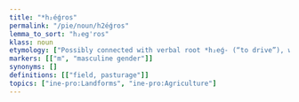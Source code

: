 ```yaml
---
title: "*h₂éǵros"
permalink: "/pie/noun/h2éǵros"
lemma_to_sort: "h₂eg'ros"
klass: noun
etymology: ["Possibly connected with verbal root *h₂eǵ- (“to drive”), whence also Latin agō (“to drive”), Ancient Greek ἄγω (ágō, “to lead”) and Sanskrit  अजति (ájati, “to drive, propel, cast”)."]
markers: [["m", "masculine gender"]]
synonyms: []
definitions: [["field, pasturage"]]
topics: ["ine-pro:Landforms", "ine-pro:Agriculture"]
---
```


